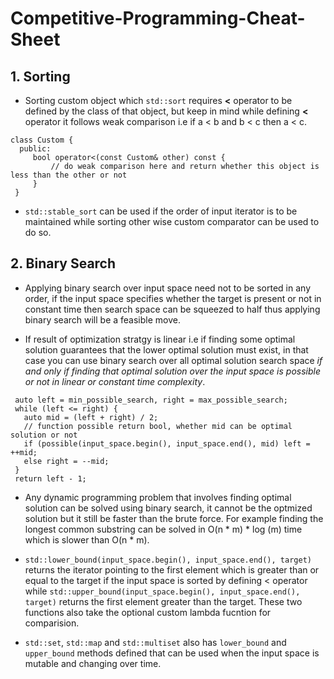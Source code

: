 # Competitive-Programming-Cheat-Sheet

## 1. Sorting
- Sorting custom object which ```std::sort``` requires **<** operator to be defined by the class of that object, but keep in mind while defining **<** operator it follows weak comparison i.e if a < b and b < c then a < c.
 ```
 class Custom {
   public:
      bool operator<(const Custom& other) const {
          // do weak comparison here and return whether this object is less than the other or not
      }
  }
 ```
- ```std::stable_sort``` can be used if the order of input iterator is to be maintained while sorting other wise custom comparator can be used to do so.


## 2. Binary Search
- Applying binary search over input space need not to be sorted in any order, if the input space specifies whether the target is present or not in constant time then search space can be squeezed to half thus applying binary search will be a feasible move.
  
- If result of optimization stratgy is linear i.e if finding some optimal solution guarantees that the lower optimal solution must exist, in that case you can use binary search over all optimal solution search space *if and only if finding that optimal solution over the input space is possible or not in linear or constant time complexity*.
 ```
  auto left = min_possible_search, right = max_possible_search;
  while (left <= right) {
    auto mid = (left + right) / 2;
    // function possible return bool, whether mid can be optimal solution or not
    if (possible(input_space.begin(), input_space.end(), mid) left = ++mid;
    else right = --mid;
  }
  return left - 1;
 ```

- Any dynamic programming problem that involves finding optimal solution can be solved using binary search, it cannot be the optmized solution but it still be faster than the brute force. For example finding the longest common substring can be solved in O(n * m) * log (m) time which is slower than O(n * m).

- ```std::lower_bound(input_space.begin(), input_space.end(), target)``` returns the iterator pointing to the first element which is greater than or equal to the target if the input space is sorted by defining < operator while ```std::upper_bound(input_space.begin(), input_space.end(), target)``` returns the first element greater than the target. These two functions also take the optional custom lambda fucntion for comparision.

- ```std::set```, ```std::map``` and ```std::multiset``` also has ```lower_bound``` and ```upper_bound``` methods defined that can be used when the input space is mutable and changing over time.
